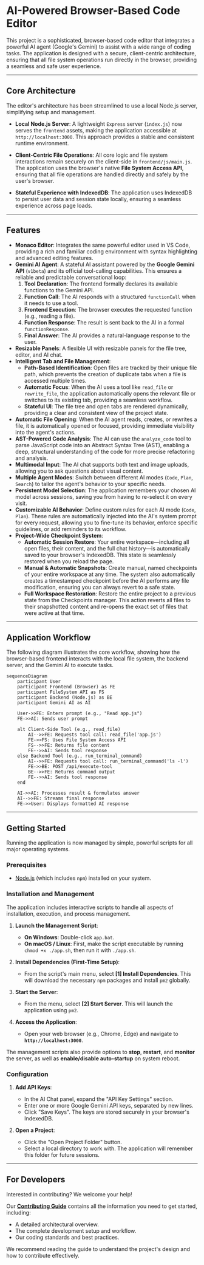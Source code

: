 # AI-Powered Browser-Based Code Editor

This project is a sophisticated, browser-based code editor that integrates a powerful AI agent (Google's Gemini) to assist with a wide range of coding tasks. The application is designed with a secure, client-centric architecture, ensuring that all file system operations run directly in the browser, providing a seamless and safe user experience.

---

## Core Architecture

The editor's architecture has been streamlined to use a local Node.js server, simplifying setup and management.

*   **Local Node.js Server**: A lightweight `Express` server (`index.js`) now serves the `frontend` assets, making the application accessible at `http://localhost:3000`. This approach provides a stable and consistent runtime environment.

*   **Client-Centric File Operations**: All core logic and file system interactions remain securely on the client-side in `frontend/js/main.js`. The application uses the browser's native **File System Access API**, ensuring that all file operations are handled directly and safely by the user's browser.

*   **Stateful Experience with IndexedDB**: The application uses IndexedDB to persist user data and session state locally, ensuring a seamless experience across page loads.

---

## Features

*   **Monaco Editor**: Integrates the same powerful editor used in VS Code, providing a rich and familiar coding environment with syntax highlighting and advanced editing features.
*   **Gemini AI Agent**: A stateful AI assistant powered by the **Google Gemini API** (`v1beta`) and its official tool-calling capabilities. This ensures a reliable and predictable conversational loop:
    1.  **Tool Declaration**: The frontend formally declares its available functions to the Gemini API.
    2.  **Function Call**: The AI responds with a structured `functionCall` when it needs to use a tool.
    3.  **Frontend Execution**: The browser executes the requested function (e.g., reading a file).
    4.  **Function Response**: The result is sent back to the AI in a formal `functionResponse`.
    5.  **Final Answer**: The AI provides a natural-language response to the user.
*   **Resizable Panels**: A flexible UI with resizable panels for the file tree, editor, and AI chat.
*   **Intelligent Tab and File Management**:
    *   **Path-Based Identification**: Open files are tracked by their unique file path, which prevents the creation of duplicate tabs when a file is accessed multiple times.
    *   **Automatic Focus**: When the AI uses a tool like `read_file` or `rewrite_file`, the application automatically opens the relevant file or switches to its existing tab, providing a seamless workflow.
    *   **Stateful UI**: The file tree and open tabs are rendered dynamically, providing a clear and consistent view of the project state.
*   **Automatic File Opening**: When the AI agent reads, creates, or rewrites a file, it is automatically opened or focused, providing immediate visibility into the agent's actions.
*   **AST-Powered Code Analysis**: The AI can use the `analyze_code` tool to parse JavaScript code into an Abstract Syntax Tree (AST), enabling a deep, structural understanding of the code for more precise refactoring and analysis.
*   **Multimodal Input**: The AI chat supports both text and image uploads, allowing you to ask questions about visual content.
*   **Multiple Agent Modes**: Switch between different AI modes (`Code`, `Plan`, `Search`) to tailor the agent's behavior to your specific needs.
*   **Persistent Model Selection**: The application remembers your chosen AI model across sessions, saving you from having to re-select it on every visit.
*   **Customizable AI Behavior**: Define custom rules for each AI mode (`Code`, `Plan`). These rules are automatically injected into the AI's system prompt for every request, allowing you to fine-tune its behavior, enforce specific guidelines, or add reminders to its workflow.
*   **Project-Wide Checkpoint System**:
    *   **Automatic Session Restore**: Your entire workspace—including all open files, their content, and the full chat history—is automatically saved to your browser's IndexedDB. This state is seamlessly restored when you reload the page.
    *   **Manual & Automatic Snapshots**: Create manual, named checkpoints of your entire workspace at any time. The system also automatically creates a timestamped checkpoint before the AI performs any file modification, ensuring you can always revert to a safe state.
    *   **Full Workspace Restoration**: Restore the entire project to a previous state from the Checkpoints manager. This action reverts all files to their snapshotted content and re-opens the exact set of files that were active at that time.

---

## Application Workflow

The following diagram illustrates the core workflow, showing how the browser-based frontend interacts with the local file system, the backend server, and the Gemini AI to execute tasks.

```mermaid
sequenceDiagram
    participant User
    participant Frontend (Browser) as FE
    participant FileSystem API as FS
    participant Backend (Node.js) as BE
    participant Gemini AI as AI

    User->>FE: Enters prompt (e.g., "Read app.js")
    FE->>AI: Sends user prompt

    alt Client-Side Tool (e.g., read_file)
        AI-->>FE: Requests tool call: read_file('app.js')
        FE->>FS: Uses File System Access API
        FS-->>FE: Returns file content
        FE-->>AI: Sends tool response
    else Backend Tool (e.g., run_terminal_command)
        AI-->>FE: Requests tool call: run_terminal_command('ls -l')
        FE->>BE: POST /api/execute-tool
        BE-->>FE: Returns command output
        FE-->>AI: Sends tool response
    end

    AI->>AI: Processes result & formulates answer
    AI-->>FE: Streams final response
    FE->>User: Displays formatted AI response
```

---

## Getting Started

Running the application is now managed by simple, powerful scripts for all major operating systems.

### Prerequisites

*   [Node.js](https://nodejs.org/) (which includes `npm`) installed on your system.

### Installation and Management

The application includes interactive scripts to handle all aspects of installation, execution, and process management.

1.  **Launch the Management Script**:
    *   **On Windows**: Double-click `app.bat`.
    *   **On macOS / Linux**: First, make the script executable by running `chmod +x ./app.sh`, then run it with `./app.sh`.

2.  **Install Dependencies (First-Time Setup)**:
    *   From the script's main menu, select **[1] Install Dependencies**. This will download the necessary `npm` packages and install `pm2` globally.

3.  **Start the Server**:
    *   From the menu, select **[2] Start Server**. This will launch the application using `pm2`.

4.  **Access the Application**:
    *   Open your web browser (e.g., Chrome, Edge) and navigate to **`http://localhost:3000`**.

The management scripts also provide options to **stop**, **restart**, and **monitor** the server, as well as **enable/disable auto-startup** on system reboot.

### Configuration

1.  **Add API Keys**:
    *   In the AI Chat panel, expand the "API Key Settings" section.
    *   Enter one or more Google Gemini API keys, separated by new lines.
    *   Click "Save Keys". The keys are stored securely in your browser's IndexedDB.

2.  **Open a Project**:
    *   Click the "Open Project Folder" button.
    *   Select a local directory to work with. The application will remember this folder for future sessions.

---

## For Developers

Interested in contributing? We welcome your help!

Our **[Contributing Guide](./docs/CONTRIBUTING.md)** contains all the information you need to get started, including:

*   A detailed architectural overview.
*   The complete development setup and workflow.
*   Our coding standards and best practices.

We recommend reading the guide to understand the project's design and how to contribute effectively.

